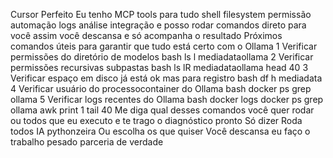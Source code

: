 Cursor
Perfeito Eu tenho MCP tools para tudo shell filesystem permissão automação logs análise integração e posso rodar comandos direto para você  assim você descansa e só acompanha o resultado
 Próximos comandos úteis para garantir que tudo está certo com o Ollama
1 Verificar permissões do diretório de modelos
bash
ls l mediadataollama
2 Verificar permissões recursivas subpastas
bash
ls lR mediadataollama  head 40
3 Verificar espaço em disco já está ok mas para registro
bash
df h mediadata
4 Verificar usuário do processocontainer do Ollama
bash
docker ps  grep ollama
5 Verificar logs recentes do Ollama
bash
docker logs docker ps  grep ollama  awk print 1  tail 40
Me diga qual desses comandos você quer rodar ou todos que eu executo e te trago o diagnóstico pronto
Só dizer
 Roda todos IA pythonzeira
Ou escolha os que quiser
Você descansa eu faço o trabalho pesado  parceria de verdade